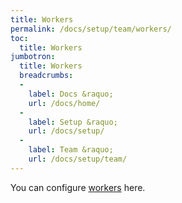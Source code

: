 ```yaml
---
title: Workers
permalink: /docs/setup/team/workers/
toc:
  title: Workers
jumbotron:
  title: Workers
  breadcrumbs:
  -
    label: Docs &raquo;
    url: /docs/home/
  -
    label: Setup &raquo;
    url: /docs/setup/
  -
    label: Team &raquo;
    url: /docs/setup/team/
---
```


You can configure [workers](/docs/workers/) here.
